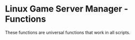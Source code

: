 <h1>Linux Game Server Manager - Functions</h1>

These functions are universal functions that work in all scripts.

